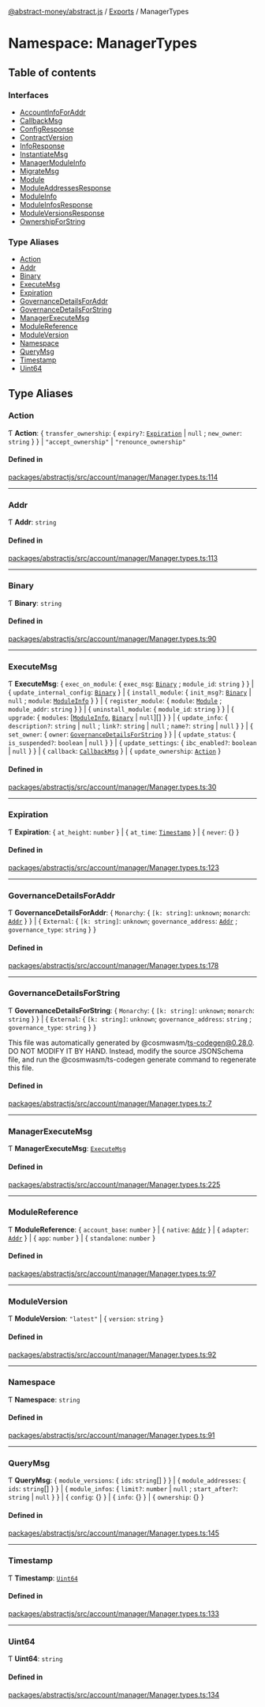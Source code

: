 [@abstract-money/abstract.js](../README.md) / [Exports](../modules.md) / ManagerTypes

# Namespace: ManagerTypes

## Table of contents

### Interfaces

- [AccountInfoForAddr](../interfaces/ManagerTypes.AccountInfoForAddr.md)
- [CallbackMsg](../interfaces/ManagerTypes.CallbackMsg.md)
- [ConfigResponse](../interfaces/ManagerTypes.ConfigResponse.md)
- [ContractVersion](../interfaces/ManagerTypes.ContractVersion.md)
- [InfoResponse](../interfaces/ManagerTypes.InfoResponse.md)
- [InstantiateMsg](../interfaces/ManagerTypes.InstantiateMsg.md)
- [ManagerModuleInfo](../interfaces/ManagerTypes.ManagerModuleInfo.md)
- [MigrateMsg](../interfaces/ManagerTypes.MigrateMsg.md)
- [Module](../interfaces/ManagerTypes.Module.md)
- [ModuleAddressesResponse](../interfaces/ManagerTypes.ModuleAddressesResponse.md)
- [ModuleInfo](../interfaces/ManagerTypes.ModuleInfo.md)
- [ModuleInfosResponse](../interfaces/ManagerTypes.ModuleInfosResponse.md)
- [ModuleVersionsResponse](../interfaces/ManagerTypes.ModuleVersionsResponse.md)
- [OwnershipForString](../interfaces/ManagerTypes.OwnershipForString.md)

### Type Aliases

- [Action](ManagerTypes.md#action)
- [Addr](ManagerTypes.md#addr)
- [Binary](ManagerTypes.md#binary)
- [ExecuteMsg](ManagerTypes.md#executemsg)
- [Expiration](ManagerTypes.md#expiration)
- [GovernanceDetailsForAddr](ManagerTypes.md#governancedetailsforaddr)
- [GovernanceDetailsForString](ManagerTypes.md#governancedetailsforstring)
- [ManagerExecuteMsg](ManagerTypes.md#managerexecutemsg)
- [ModuleReference](ManagerTypes.md#modulereference)
- [ModuleVersion](ManagerTypes.md#moduleversion)
- [Namespace](ManagerTypes.md#namespace)
- [QueryMsg](ManagerTypes.md#querymsg)
- [Timestamp](ManagerTypes.md#timestamp)
- [Uint64](ManagerTypes.md#uint64)

## Type Aliases

### Action

Ƭ **Action**: { `transfer_ownership`: { `expiry?`: [`Expiration`](ManagerTypes.md#expiration) \| ``null`` ; `new_owner`: `string`  }  } \| ``"accept_ownership"`` \| ``"renounce_ownership"``

#### Defined in

[packages/abstractjs/src/account/manager/Manager.types.ts:114](https://github.com/AbstractSDK/frontend/blob/07410073/packages/abstractjs/src/account/manager/Manager.types.ts#L114)

___

### Addr

Ƭ **Addr**: `string`

#### Defined in

[packages/abstractjs/src/account/manager/Manager.types.ts:113](https://github.com/AbstractSDK/frontend/blob/07410073/packages/abstractjs/src/account/manager/Manager.types.ts#L113)

___

### Binary

Ƭ **Binary**: `string`

#### Defined in

[packages/abstractjs/src/account/manager/Manager.types.ts:90](https://github.com/AbstractSDK/frontend/blob/07410073/packages/abstractjs/src/account/manager/Manager.types.ts#L90)

___

### ExecuteMsg

Ƭ **ExecuteMsg**: { `exec_on_module`: { `exec_msg`: [`Binary`](ManagerTypes.md#binary) ; `module_id`: `string`  }  } \| { `update_internal_config`: [`Binary`](ManagerTypes.md#binary)  } \| { `install_module`: { `init_msg?`: [`Binary`](ManagerTypes.md#binary) \| ``null`` ; `module`: [`ModuleInfo`](../interfaces/ManagerTypes.ModuleInfo.md)  }  } \| { `register_module`: { `module`: [`Module`](../interfaces/ManagerTypes.Module.md) ; `module_addr`: `string`  }  } \| { `uninstall_module`: { `module_id`: `string`  }  } \| { `upgrade`: { `modules`: [[`ModuleInfo`](../interfaces/ManagerTypes.ModuleInfo.md), [`Binary`](ManagerTypes.md#binary) \| ``null``][]  }  } \| { `update_info`: { `description?`: `string` \| ``null`` ; `link?`: `string` \| ``null`` ; `name?`: `string` \| ``null``  }  } \| { `set_owner`: { `owner`: [`GovernanceDetailsForString`](ManagerTypes.md#governancedetailsforstring)  }  } \| { `update_status`: { `is_suspended?`: `boolean` \| ``null``  }  } \| { `update_settings`: { `ibc_enabled?`: `boolean` \| ``null``  }  } \| { `callback`: [`CallbackMsg`](../interfaces/ManagerTypes.CallbackMsg.md)  } \| { `update_ownership`: [`Action`](ManagerTypes.md#action)  }

#### Defined in

[packages/abstractjs/src/account/manager/Manager.types.ts:30](https://github.com/AbstractSDK/frontend/blob/07410073/packages/abstractjs/src/account/manager/Manager.types.ts#L30)

___

### Expiration

Ƭ **Expiration**: { `at_height`: `number`  } \| { `at_time`: [`Timestamp`](ManagerTypes.md#timestamp)  } \| { `never`: {}  }

#### Defined in

[packages/abstractjs/src/account/manager/Manager.types.ts:123](https://github.com/AbstractSDK/frontend/blob/07410073/packages/abstractjs/src/account/manager/Manager.types.ts#L123)

___

### GovernanceDetailsForAddr

Ƭ **GovernanceDetailsForAddr**: { `Monarchy`: { `[k: string]`: `unknown`; `monarch`: [`Addr`](ManagerTypes.md#addr)  }  } \| { `External`: { `[k: string]`: `unknown`; `governance_address`: [`Addr`](ManagerTypes.md#addr) ; `governance_type`: `string`  }  }

#### Defined in

[packages/abstractjs/src/account/manager/Manager.types.ts:178](https://github.com/AbstractSDK/frontend/blob/07410073/packages/abstractjs/src/account/manager/Manager.types.ts#L178)

___

### GovernanceDetailsForString

Ƭ **GovernanceDetailsForString**: { `Monarchy`: { `[k: string]`: `unknown`; `monarch`: `string`  }  } \| { `External`: { `[k: string]`: `unknown`; `governance_address`: `string` ; `governance_type`: `string`  }  }

This file was automatically generated by @cosmwasm/ts-codegen@0.28.0.
DO NOT MODIFY IT BY HAND. Instead, modify the source JSONSchema file,
and run the @cosmwasm/ts-codegen generate command to regenerate this file.

#### Defined in

[packages/abstractjs/src/account/manager/Manager.types.ts:7](https://github.com/AbstractSDK/frontend/blob/07410073/packages/abstractjs/src/account/manager/Manager.types.ts#L7)

___

### ManagerExecuteMsg

Ƭ **ManagerExecuteMsg**: [`ExecuteMsg`](ManagerTypes.md#executemsg)

#### Defined in

[packages/abstractjs/src/account/manager/Manager.types.ts:225](https://github.com/AbstractSDK/frontend/blob/07410073/packages/abstractjs/src/account/manager/Manager.types.ts#L225)

___

### ModuleReference

Ƭ **ModuleReference**: { `account_base`: `number`  } \| { `native`: [`Addr`](ManagerTypes.md#addr)  } \| { `adapter`: [`Addr`](ManagerTypes.md#addr)  } \| { `app`: `number`  } \| { `standalone`: `number`  }

#### Defined in

[packages/abstractjs/src/account/manager/Manager.types.ts:97](https://github.com/AbstractSDK/frontend/blob/07410073/packages/abstractjs/src/account/manager/Manager.types.ts#L97)

___

### ModuleVersion

Ƭ **ModuleVersion**: ``"latest"`` \| { `version`: `string`  }

#### Defined in

[packages/abstractjs/src/account/manager/Manager.types.ts:92](https://github.com/AbstractSDK/frontend/blob/07410073/packages/abstractjs/src/account/manager/Manager.types.ts#L92)

___

### Namespace

Ƭ **Namespace**: `string`

#### Defined in

[packages/abstractjs/src/account/manager/Manager.types.ts:91](https://github.com/AbstractSDK/frontend/blob/07410073/packages/abstractjs/src/account/manager/Manager.types.ts#L91)

___

### QueryMsg

Ƭ **QueryMsg**: { `module_versions`: { `ids`: `string`[]  }  } \| { `module_addresses`: { `ids`: `string`[]  }  } \| { `module_infos`: { `limit?`: `number` \| ``null`` ; `start_after?`: `string` \| ``null``  }  } \| { `config`: {}  } \| { `info`: {}  } \| { `ownership`: {}  }

#### Defined in

[packages/abstractjs/src/account/manager/Manager.types.ts:145](https://github.com/AbstractSDK/frontend/blob/07410073/packages/abstractjs/src/account/manager/Manager.types.ts#L145)

___

### Timestamp

Ƭ **Timestamp**: [`Uint64`](ManagerTypes.md#uint64)

#### Defined in

[packages/abstractjs/src/account/manager/Manager.types.ts:133](https://github.com/AbstractSDK/frontend/blob/07410073/packages/abstractjs/src/account/manager/Manager.types.ts#L133)

___

### Uint64

Ƭ **Uint64**: `string`

#### Defined in

[packages/abstractjs/src/account/manager/Manager.types.ts:134](https://github.com/AbstractSDK/frontend/blob/07410073/packages/abstractjs/src/account/manager/Manager.types.ts#L134)

